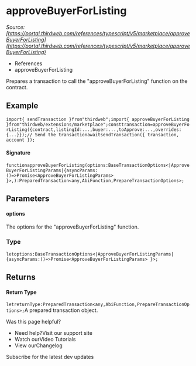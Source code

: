 # approveBuyerForListing

*Source: [https://portal.thirdweb.com/references/typescript/v5/marketplace/approveBuyerForListing](https://portal.thirdweb.com/references/typescript/v5/marketplace/approveBuyerForListing)*

* References
* approveBuyerForListing

Prepares a transaction to call the "approveBuyerForListing" function on the contract.

## Example

`import{ sendTransaction }from"thirdweb";import{ approveBuyerForListing }from"thirdweb/extensions/marketplace";consttransaction=approveBuyerForListing({contract,listingId:...,buyer:...,toApprove:...,overrides: {...}});// Send the transactionawaitsendTransaction({ transaction, account });`
#### Signature

`functionapproveBuyerForListing(options:BaseTransactionOptions<|ApproveBuyerForListingParams|{asyncParams:()=>Promise<ApproveBuyerForListingParams> }>,):PreparedTransaction<any,AbiFunction,PrepareTransactionOptions>;`
## Parameters

#### options

The options for the "approveBuyerForListing" function.

### Type

`letoptions:BaseTransactionOptions<|ApproveBuyerForListingParams|{asyncParams:()=>Promise<ApproveBuyerForListingParams> }>;`
## Returns

#### Return Type

`letreturnType:PreparedTransaction<any,AbiFunction,PrepareTransactionOptions>;`A prepared transaction object.

Was this page helpful?

* Need help?Visit our support site
* Watch ourVideo Tutorials
* View ourChangelog

Subscribe for the latest dev updates

